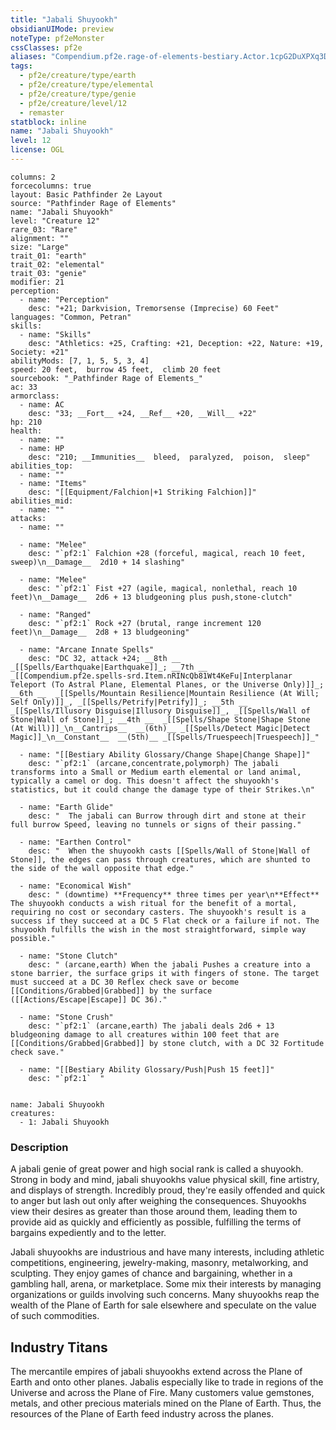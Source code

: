 ```yaml
---
title: "Jabali Shuyookh"
obsidianUIMode: preview
noteType: pf2eMonster
cssClasses: pf2e
aliases: "Compendium.pf2e.rage-of-elements-bestiary.Actor.1cpG2DuXPXq3DMBx" 
tags:
  - pf2e/creature/type/earth
  - pf2e/creature/type/elemental
  - pf2e/creature/type/genie
  - pf2e/creature/level/12
  - remaster
statblock: inline
name: "Jabali Shuyookh"
level: 12
license: OGL
---
```


```statblock
columns: 2
forcecolumns: true
layout: Basic Pathfinder 2e Layout
source: "Pathfinder Rage of Elements"
name: "Jabali Shuyookh"
level: "Creature 12"
rare_03: "Rare"
alignment: ""
size: "Large"
trait_01: "earth"
trait_02: "elemental"
trait_03: "genie"
modifier: 21
perception:
  - name: "Perception"
    desc: "+21; Darkvision, Tremorsense (Imprecise) 60 Feet"
languages: "Common, Petran"
skills:
  - name: "Skills"
    desc: "Athletics: +25, Crafting: +21, Deception: +22, Nature: +19, Society: +21"
abilityMods: [7, 1, 5, 5, 3, 4]
speed: 20 feet,  burrow 45 feet,  climb 20 feet
sourcebook: "_Pathfinder Rage of Elements_"
ac: 33
armorclass:
  - name: AC
    desc: "33; __Fort__ +24, __Ref__ +20, __Will__ +22"
hp: 210
health:
  - name: ""
  - name: HP
    desc: "210; __Immunities__  bleed,  paralyzed,  poison,  sleep"
abilities_top:
  - name: ""
  - name: "Items"
    desc: "[[Equipment/Falchion|+1 Striking Falchion]]"
abilities_mid:
  - name: ""
attacks:
  - name: ""

  - name: "Melee"
    desc: "`pf2:1` Falchion +28 (forceful, magical, reach 10 feet, sweep)\n__Damage__  2d10 + 14 slashing"

  - name: "Melee"
    desc: "`pf2:1` Fist +27 (agile, magical, nonlethal, reach 10 feet)\n__Damage__  2d6 + 13 bludgeoning plus push,stone-clutch"

  - name: "Ranged"
    desc: "`pf2:1` Rock +27 (brutal, range increment 120 feet)\n__Damage__  2d8 + 13 bludgeoning"

  - name: "Arcane Innate Spells"
    desc: "DC 32, attack +24; __8th __  _[[Spells/Earthquake|Earthquake]]_; __7th __  _[[Compendium.pf2e.spells-srd.Item.nRINcQb81Wt4KeFu|Interplanar Teleport (To Astral Plane, Elemental Planes, or the Universe Only)]]_; __6th __  _[[Spells/Mountain Resilience|Mountain Resilience (At Will; Self Only)]]_, _[[Spells/Petrify|Petrify]]_; __5th __  _[[Spells/Illusory Disguise|Illusory Disguise]]_, _[[Spells/Wall of Stone|Wall of Stone]]_; __4th __  _[[Spells/Shape Stone|Shape Stone (At Will)]]_\n__Cantrips__  __(6th)__ _[[Spells/Detect Magic|Detect Magic]]_\n__Constant__  __(5th)__ _[[Spells/Truespeech|Truespeech]]_"

  - name: "[[Bestiary Ability Glossary/Change Shape|Change Shape]]"
    desc: "`pf2:1` (arcane,concentrate,polymorph) The jabali transforms into a Small or Medium earth elemental or land animal, typically a camel or dog. This doesn't affect the shuyookh's statistics, but it could change the damage type of their Strikes.\n"

  - name: "Earth Glide"
    desc: "  The jabali can Burrow through dirt and stone at their full burrow Speed, leaving no tunnels or signs of their passing."

  - name: "Earthen Control"
    desc: "  When the shuyookh casts [[Spells/Wall of Stone|Wall of Stone]], the edges can pass through creatures, which are shunted to the side of the wall opposite that edge."

  - name: "Economical Wish"
    desc: " (downtime) **Frequency** three times per year\n**Effect** The shuyookh conducts a wish ritual for the benefit of a mortal, requiring no cost or secondary casters. The shuyookh's result is a success if they succeed at a DC 5 Flat check or a failure if not. The shuyookh fulfills the wish in the most straightforward, simple way possible."

  - name: "Stone Clutch"
    desc: " (arcane,earth) When the jabali Pushes a creature into a stone barrier, the surface grips it with fingers of stone. The target must succeed at a DC 30 Reflex check save or become [[Conditions/Grabbed|Grabbed]] by the surface ([[Actions/Escape|Escape]] DC 36)."

  - name: "Stone Crush"
    desc: "`pf2:1` (arcane,earth) The jabali deals 2d6 + 13 bludgeoning damage to all creatures within 100 feet that are [[Conditions/Grabbed|Grabbed]] by stone clutch, with a DC 32 Fortitude check save."

  - name: "[[Bestiary Ability Glossary/Push|Push 15 feet]]"
    desc: "`pf2:1`  "
 
```

```encounter-table
name: Jabali Shuyookh
creatures:
  - 1: Jabali Shuyookh
```


### Description
A jabali genie of great power and high social rank is called a shuyookh. Strong in body and mind, jabali shuyookhs value physical skill, fine artistry, and displays of strength. Incredibly proud, they're easily offended and quick to anger but lash out only after weighing the consequences. Shuyookhs view their desires as greater than those around them, leading them to provide aid as quickly and efficiently as possible, fulfilling the terms of bargains expediently and to the letter.

Jabali shuyookhs are industrious and have many interests, including athletic competitions, engineering, jewelry-making, masonry, metalworking, and sculpting. They enjoy games of chance and bargaining, whether in a gambling hall, arena, or marketplace. Some mix their interests by managing organizations or guilds involving such concerns. Many shuyookhs reap the wealth of the Plane of Earth for sale elsewhere and speculate on the value of such commodities.

## Industry Titans

The mercantile empires of jabali shuyookhs extend across the Plane of Earth and onto other planes. Jabalis especially like to trade in regions of the Universe and across the Plane of Fire. Many customers value gemstones, metals, and other precious materials mined on the Plane of Earth. Thus, the resources of the Plane of Earth feed industry across the planes.
